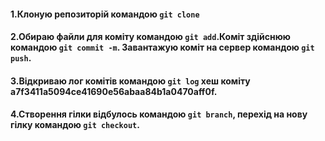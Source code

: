 #### 1.Клоную репозиторій командою `git clone`
#### 2.Обираю файли для коміту командою `git add`.Коміт здійснюю командою `git commit -m`. Завантажую коміт на сервер командою `git push`.
#### 3.Відкриваю лог комітів командою `git log` хеш коміту **a7f3411a5094ce41690e56abaa84b1a0470aff0f**.
#### 4.Створення гілки відбулось командою `git branch`, перехід на нову гілку командою `git checkout`.
